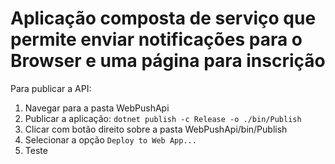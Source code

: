# Aplicação composta de serviço que permite enviar notificações para o Browser e uma página para inscrição

Para publicar a API:
1. Navegar para a pasta WebPushApi
2. Publicar a aplicação: `dotnet publish -c Release -o ./bin/Publish`
3. Clicar com botão direito sobre a pasta WebPushApi/bin/Publish
4. Selecionar a opção `Deploy to Web App...`
5. Teste